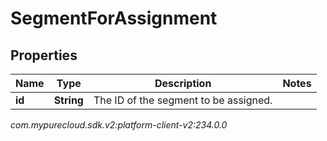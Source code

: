 # SegmentForAssignment


## Properties

| Name | Type | Description | Notes |
| ------------ | ------------- | ------------- | ------------- |
| **id** | **String** | The ID of the segment to be assigned. |  |




_com.mypurecloud.sdk.v2:platform-client-v2:234.0.0_
